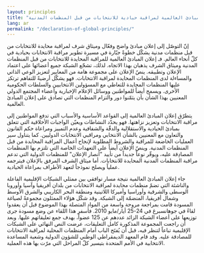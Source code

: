 ```yaml
---
layout: principles
title: "إعلان المبادئ العالمية لمراقبة حيادية للانتخابات من قبل المنظمات المدنية"
lang: ar
permalink: "/declaration-of-global-principles/"
---
```


إنّ التوصّل إلى إعلان مبادئ واضح وفعّال وميثاق شرف لمراقبة محايدة للانتخابات من قبل منظمات مدنية يشكّل خطوةً جبّارة في مسيرة تطوير مراقبة الانتخابات بحيادية في كلّ أنحاء العالم. فـ إعلان المبادئ العالمية للمراقبة المحايدة للانتخابات من قبل المنظمات المدنية وميثاق الشرف يذهبان بهذا الاتجاه. لذلك، تشجّع الشبكة جميع أعضائها على اعتماد الإعلان وتطبيقه.
ينصّ الإعلان على مجموعة هامة من المعايير لتعزيز الوعي الذاتي والمساءلة لدى المنظمات المحايدة لمراقبة الانتخابات. فهو يشكّل أرضيةً للتفاهم ترتكز عليها المنظمات المحايدة للتعاطي مع المسؤولين الانتخابيين والسلطات الحكومية الأخرى. ويسمح أيضاً للمواطنين ووسائل الإعلام الإخبارية وأعضاء المجتمع الدولي المعنيين بهذا الشأن بأن يثمّنوا دور والتزام المنظمات التي تصادق على إعلان المبادئ العالمية.

يتطرّق إعلان المبادئ العالمية إلى القواعد الأساسية والأسباب التي تدفع المواطنين إلى مراقبة الانتخابات وتعزيز نزاهتها. فهو يحدّد النشاطات ويعيّن الواجبات الأخلاقية التي تتعلق بمبادئ الحيادية والاستقلالية والدقّة والشفافية وعدم التمييز ومراعاة حكم القانون والتعاون مع المعنيين بالشأن الانتخابي ومراقبي الانتخابات الدوليين. كما يتناول سير العمليات الخاضعة للمراقبة والشروط المطلوبة لإنجاح أعمال المراقبة المحايدة من قبل المنظمات المدنية. وينصّ الإعلان أيضاً على التعهدات الخاصة التي تلتزم بها المنظمات المصادِقة عليه، ويوفّر نوعاً جديداً من تأييد "أنصار الإعلان" للمنظمات الدولية التي تدعم مراقبة المنظمات المدنية المحايدة للانتخابات. أما ميثاق الشرف المرفق بالإعلان فيترجمه عملياً ويصلح نموذجاً لتعهد الأطراف بمراعاة الحيادية.

جاء إعلان المبادئ العالمية نتيجة مسار توافقي بين ممثلي الشبكات الإقليمية الفاعلة والناشئة التي تضمّ منظمات محايدة لمراقبة الانتخابات من بلدان أفريقيا وآسيا وأوروبا الوسطى والشرقية وأوراسيا وأميركا اللاتينية ومنطقة البحر الكاريبي والشرق الأوسط وشمال أفريقيا، المنضمّة إلى الشبكة. وقد شكّل هؤلاء الممثلون مجموعةً لصياغة المسودة قامت بمراجعة مروحة واسعة من المواد المتصلة بهذا الموضوع قبل أن يعقدوا لقاءً في جوهانسبرغ في 24-25 أيار/مايو 2010. فأسفر هذا اللقاء عن وضع مسودة جرى توزيعها على أعضاء الشبكة الزائد عددهم عن 125 عضواً، بهدف جمع تعليقاتهم عليها. وبعد أن راجعت المجموعة المذكورة كامل التعليقات، عرضت النص النهائي على الشبكات الإقليمية تباعاً لتنظر فيه، قبل أن يُفتَح الباب أمام المنظمات المحلية لمراقبة الانتخابات للمصادقة عليه. وقد قام المعهد الديمقراطي الوطني للشؤون الدولية وشعبة المساعدة الانتخابية في الأمم المتحدة بتيسير كلّ المراحل التي مرّت بها هذه العملية.